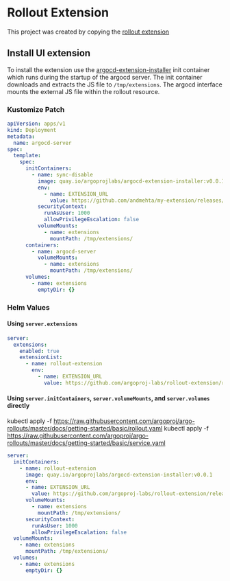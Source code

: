 # Rollout Extension

This project was created by copying the [rollout extension](https://github.com/argoproj-labs/rollout-extension)

## Install UI extension

To install the extension use the [argocd-extension-installer](https://github.com/argoproj-labs/argocd-extension-installer) init container which runs during the startup of the argocd server.
The init container downloads and extracts the JS file to `/tmp/extensions`. The argocd interface mounts the external JS file within the rollout resource.


### Kustomize Patch

```yaml
apiVersion: apps/v1
kind: Deployment
metadata:
  name: argocd-server
spec:
  template:
    spec:
      initContainers:
        - name: sync-disable
          image: quay.io/argoprojlabs/argocd-extension-installer:v0.0.1
          env:
            - name: EXTENSION_URL
              value: https://github.com/andmehta/my-extension/releases/download/v0.0.1/extension.tar
          securityContext:
            runAsUser: 1000
            allowPrivilegeEscalation: false
          volumeMounts:
            - name: extensions
              mountPath: /tmp/extensions/
      containers:
        - name: argocd-server
          volumeMounts:
            - name: extensions
              mountPath: /tmp/extensions/
      volumes:
        - name: extensions
          emptyDir: {}
```

### Helm Values

#### Using `server.extensions`

```yaml
server:
  extensions:
    enabled: true
    extensionList:
      - name: rollout-extension
        env:
          - name: EXTENSION_URL
            value: https://github.com/argoproj-labs/rollout-extension/releases/download/v0.3.4/extension.tar
```

#### Using `server.initContainers`, `server.volumeMounts`, and `server.volumes` directly
kubectl apply -f https://raw.githubusercontent.com/argoproj/argo-rollouts/master/docs/getting-started/basic/rollout.yaml
kubectl apply -f https://raw.githubusercontent.com/argoproj/argo-rollouts/master/docs/getting-started/basic/service.yaml

```yaml
server:
  initContainers:
    - name: rollout-extension
      image: quay.io/argoprojlabs/argocd-extension-installer:v0.0.1
      env:
      - name: EXTENSION_URL
        value: https://github.com/argoproj-labs/rollout-extension/releases/download/v0.3.4/extension.tar
      volumeMounts:
        - name: extensions
          mountPath: /tmp/extensions/
      securityContext:
        runAsUser: 1000
        allowPrivilegeEscalation: false
  volumeMounts:
    - name: extensions
      mountPath: /tmp/extensions/
  volumes:
    - name: extensions
      emptyDir: {}
```
